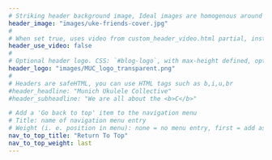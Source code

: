 ```yaml
---
# Striking header background image, Ideal images are homogenous around the centre and contrasting to the text. Non-ideal images can use `title_guard`
header_image: "images/uke-friends-cover.jpg"
#
# When set true, uses video from custom_header_video.html partial, instead of header_image
header_use_video: false
#
# Optional header logo. CSS: `#blog-logo`, with max-height defined, optimize to prevent scaling
header_logo: "images/MUC_logo_transparent.png"
#
# Headers are safeHTML, you can use HTML tags such as b,i,u,br
#header_headline: "Munich Ukulele Collective"
#header_subheadline: "We are all about the <b>C</b>"

# Add a 'Go back to top' item to the navigation menu
# Title: name of navigation menu entry
# Weight (i. e. position in menu): none = no menu entry, first = add as first entry, last = ad as last entry
nav_to_top_title: "Return To Top"
nav_to_top_weight: last
---
```

